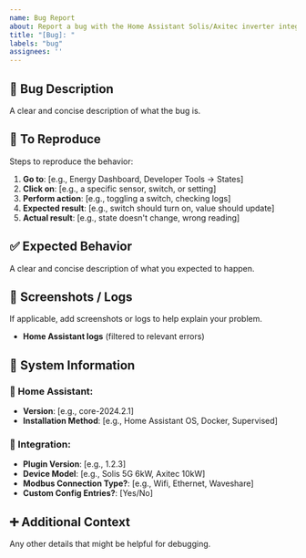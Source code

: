 ```yaml
---
name: Bug Report
about: Report a bug with the Home Assistant Solis/Axitec inverter integration.
title: "[Bug]: "
labels: "bug"
assignees: ''
---
```


## 🐛 Bug Description
A clear and concise description of what the bug is.

## 🔄 To Reproduce
Steps to reproduce the behavior:
1. **Go to**: [e.g., Energy Dashboard, Developer Tools → States]
2. **Click on**: [e.g., a specific sensor, switch, or setting]
3. **Perform action**: [e.g., toggling a switch, checking logs]
4. **Expected result**: [e.g., switch should turn on, value should update]
5. **Actual result**: [e.g., state doesn't change, wrong reading]

## ✅ Expected Behavior
A clear and concise description of what you expected to happen.

## 📸 Screenshots / Logs
If applicable, add screenshots or logs to help explain your problem.
- **Home Assistant logs** (filtered to relevant errors)

## 🔧 System Information
### 🔹 Home Assistant:
- **Version**: [e.g., core-2024.2.1]
- **Installation Method**: [e.g., Home Assistant OS, Docker, Supervised]

### 🔹 Integration:
- **Plugin Version**: [e.g., 1.2.3]
- **Device Model**: [e.g., Solis 5G 6kW, Axitec 10kW]
- **Modbus Connection Type?**: [e.g., Wifi, Ethernet, Waveshare]
- **Custom Config Entries?**: [Yes/No]

## ➕ Additional Context
Any other details that might be helpful for debugging.
